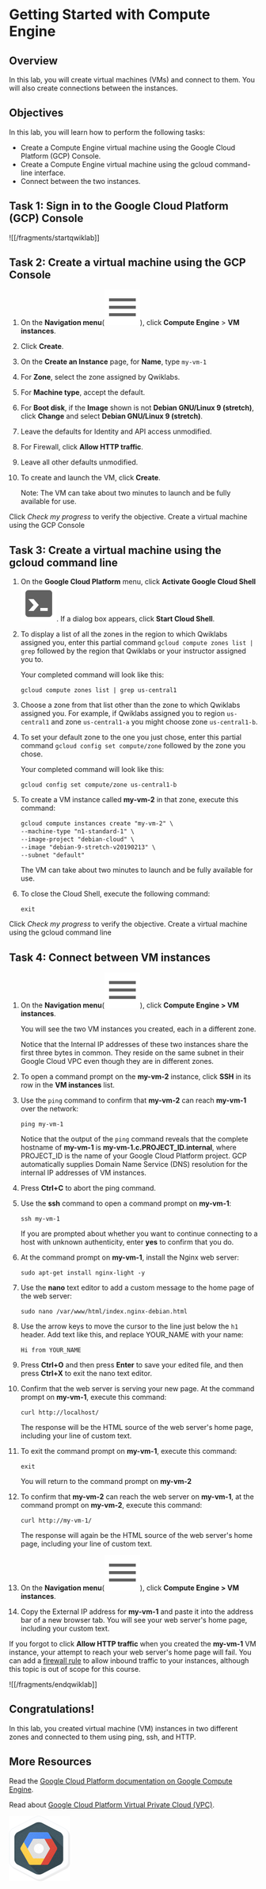 # Getting Started with Compute Engine

## Overview

In this lab, you will create virtual machines (VMs) and connect to them.  You will also create connections between the instances.

## Objectives

In this lab, you will learn how to perform the following tasks:

* Create a Compute Engine virtual machine using the Google Cloud Platform (GCP) Console.
* Create a Compute Engine virtual machine using the gcloud command-line interface.
* Connect between the two instances.

## Task 1: Sign in to the Google Cloud Platform (GCP) Console

![[/fragments/startqwiklab]]

## Task 2: Create a virtual machine using  the GCP Console

1. On the __Navigation menu__(![Navigation menu](img/menu.png)), click __Compute Engine__ \> __VM instances__.
2. Click __Create__.
3. On the __Create an Instance__ page, for __Name__, type ```my-vm-1```
4. For __Zone__, select the zone assigned by Qwiklabs.
5. For __Machine type__, accept the default.
6. For __Boot disk__, if the __Image__ shown is not __Debian GNU/Linux 9 (stretch)__, click __Change__ and select __Debian GNU/Linux 9 (stretch)__.
7. Leave the defaults for Identity and API access unmodified.
8. For Firewall, click __Allow HTTP traffic__.
9. Leave all other defaults unmodified.
10. To create and launch the VM, click __Create__.

    Note: The VM can take about two minutes to launch and be fully available for use.


Click _Check my progress_ to verify the objective.
  <ql-activity-tracking step=1>
       Create a virtual machine using the GCP Console
  </ql-activity-tracking>

## Task 3: Create a virtual machine using  the gcloud command line

1. On the __Google Cloud Platform__ menu, click __Activate Google Cloud Shell__ ![Activate Cloud Shell](img/devshell.png). If a dialog box appears, click __Start Cloud Shell__.
2. To display a list of all the zones in the region to which Qwiklabs assigned you, enter this partial command ```gcloud compute zones list | grep``` followed by the region that Qwiklabs or your instructor assigned you to.

    Your completed command will look like this:
    ```
    gcloud compute zones list | grep us-central1
    ```

3. Choose a zone from that list other than the zone to which Qwiklabs assigned you. For example, if Qwiklabs assigned you to region ```us-central1``` and zone ```us-central1-a``` you might choose zone ```us-central1-b```.

4. To set your default zone to the one you just chose, enter this partial command ```gcloud config set compute/zone``` followed by the zone you chose.

    Your completed command will look like this:

    ```
    gcloud config set compute/zone us-central1-b
    ```

5. To create a VM instance called __my-vm-2__ in that zone, execute this command:

    ```
    gcloud compute instances create "my-vm-2" \
    --machine-type "n1-standard-1" \
    --image-project "debian-cloud" \
    --image "debian-9-stretch-v20190213" \
    --subnet "default"
    ```

    The VM can take about two minutes to launch and be fully available for use.

6. To close the Cloud Shell, execute the following command:

    ```
    exit
    ```

Click _Check my progress_ to verify the objective.
  <ql-activity-tracking step=2>
       Create a virtual machine using the gcloud command line
  </ql-activity-tracking>
  
## Task 4: Connect between VM instances

1. On the __Navigation menu__(![Navigation menu](img/menu.png)), click __Compute Engine \> VM instances__.

    You will see the two VM instances you created, each in a different zone.

    Notice that the Internal IP addresses of these two instances share the first three bytes in common. They reside on the same subnet in their Google Cloud VPC even though they are in different zones.

2. To open a command prompt on the __my-vm-2__ instance, click __SSH__ in its row in the __VM instances__ list.
3. Use the `ping` command to confirm that __my-vm-2__ can reach __my-vm-1__ over the network:

    ```
    ping my-vm-1
    ```

    Notice that the output of the ```ping``` command reveals that the complete hostname of __my-vm-1__ is __my-vm-1.c.PROJECT_ID.internal__, where PROJECT_ID is the name of your Google Cloud Platform project. GCP automatically supplies Domain Name Service (DNS) resolution for the internal IP addresses of VM instances.

4. Press __Ctrl+C__ to abort the ping command.

5. Use the __ssh__ command to open a command prompt on __my-vm-1__:

    ```
    ssh my-vm-1
    ```

    If you are prompted about whether you want to continue connecting to a host with unknown authenticity, enter __yes__ to confirm that you do.

6. At the command prompt on __my-vm-1__, install the Nginx web server:

    ```
    sudo apt-get install nginx-light -y
    ```

7. Use the __nano__ text editor to add a custom message to the home page of the web server:

    ```
    sudo nano /var/www/html/index.nginx-debian.html
    ```

8. Use the arrow keys to move the cursor to the line just below the ```h1``` header.  Add text like this, and replace YOUR_NAME with your name:

    ```
    Hi from YOUR_NAME
    ```

9. Press __Ctrl+O__ and then press __Enter__ to save your edited file, and then press __Ctrl+X__ to exit the nano text editor.

10. Confirm that the web server is serving your new page. At the command prompt on __my-vm-1__, execute this command:

    ```
    curl http://localhost/
    ```

    The response will be the HTML source of the web server's home page, including your line of custom text.

11. To exit the command prompt on __my-vm-1__, execute this command:

    ```
    exit
    ```

    You will return to the command prompt on __my-vm-2__

12. To confirm that __my-vm-2__ can reach the web server on __my-vm-1__, at the command prompt on __my-vm-2__, execute this command:

    ```
    curl http://my-vm-1/
    ```

    The response will again be the HTML source of the web server's home page, including your line of custom text.

13. On the __Navigation menu__(![Navigation menu](img/menu.png)), click __Compute Engine \> VM instances__.

14. Copy the External IP address for __my-vm-1__ and paste it into the address bar of a new browser tab. You will see your web server's home page, including your custom text.

<aside class="special"><p>If you forgot to click <b>Allow HTTP traffic</b> when you created the <b>my-vm-1</b> VM instance, your attempt to reach your web server's home page will fail. You can add a <a href="https://cloud.google.com/vpc/docs/firewalls" target="_blank">firewall rule</a> to allow inbound traffic to your instances, although this topic is out of scope for this course.</p></aside>

![[/fragments/endqwiklab]]

## Congratulations!

In this lab, you created virtual machine (VM) instances in two different zones and connected to them using ping, ssh, and HTTP.

## More Resources

Read the  [Google Cloud Platform documentation on Google Compute Engine](https://cloud.google.com/compute/docs/).

Read about  [Google Cloud Platform Virtual Private Cloud (VPC)](https://cloud.google.com/compute/docs/vpc/).

![827b33e18db55754.png](img/827b33e18db55754.png)
